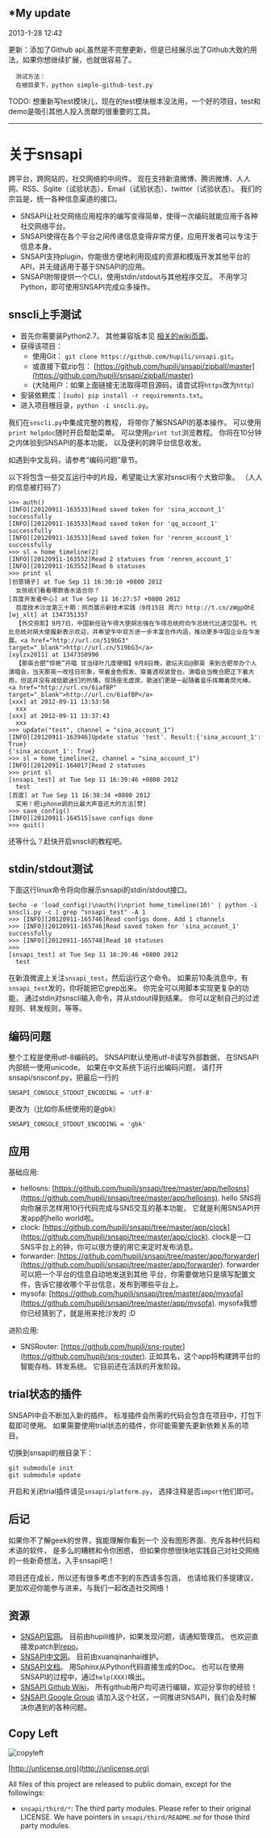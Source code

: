 *My update
----
2013-1-28 12:42
   
   更新：添加了Github api,虽然是不完整更新，但是已经展示出了Github大致的用法，如果你想继续扩展，也就很容易了。
  
      测试方法：
      在根目录下，python simple-github-test.py
   
   TODO: 想重新写test模块儿，现在的test模块根本没法用，一个好的项目，test和demo是吸引其他人投入贡献的很重要的工具。
   
----









关于snsapi
======


跨平台，跨网站的，社交网络的中间件。
现在支持新浪微博、腾讯微博、人人网、RSS、Sqlite（试验状态）、Email（试验状态）、twitter（试验状态）。
我们的宗旨是，统一各种信息渠道的接口。

   * SNSAPI让社交网络应用程序的编写变得简单，使得一次编码就能应用于各种社交网络平台。
   * SNSAPI使得在各个平台之间传递信息变得非常方便，应用开发者可以专注于信息本身。 
   * SNSAPI支持plugin，你能很方便地利用现成的资源和模版开发其他平台的API，并无缝适用于基于SNSAPI的应用。
   * SNSAPI附带提供一个CLI，使用stdin/stdout与其他程序交互。
   不用学习Python，即可使用SNSAPI完成众多操作。

snscli上手测试
--------------

   * 首先你需要装Python2.7。
   其他兼容版本见
   [相关的wiki页面](https://github.com/hupili/snsapi/wiki/Compatibility-report)。
   * 获得该项目： 
      * 使用Git： `git clone https://github.com/hupili/snsapi.git`。 
      * 或直接下载zip包： [https://github.com/hupili/snsapi/zipball/master](https://github.com/hupili/snsapi/zipball/master)
      * (大陆用户：如果上面链接无法取得项目源码，请尝试将`https`改为`http`）
   * 安装依赖库：`[sudo] pip install -r requirements.txt`。
   * 进入项目根目录，`python -i snscli.py`。

我们在`snscli.py`中集成完整的教程，
将带你了解SNSAPI的基本操作。
可以使用`print helpdoc`随时开启帮助菜单。
可以使用`print tut`浏览教程。
你将在10分钟之内体验到SNSAPI的基本功能，
以及便利的跨平台信息收发。

如遇到中文乱码，请参考“编码问题”章节。

以下将包含一些交互运行中的片段，希望能让大家对snscli有个大致印象。
（人人的信息被打码了）

```
>>> auth()
[INFO][20120911-163533]Read saved token for 'sina_account_1' successfully
[INFO][20120911-163533]Read saved token for 'qq_account_1' successfully
[INFO][20120911-163533]Read saved token for 'renren_account_1' successfully
>>> sl = home_timeline(2)
[INFO][20120911-163552]Read 2 statuses from 'renren_account_1'
[INFO][20120911-163552]Read 6 statuses
>>> print sl
[创意铺子] at Tue Sep 11 16:30:10 +0800 2012 
  女孩纸们看看哪款香水适合你？
[百度开发者中心] at Tue Sep 11 16:27:57 +0800 2012 
  百度技术沙龙第三十期：网页展示新技术实践（9月15日 周六）http://t.cn/zWgpOhE
[wj_xlt] at 1347351357 
  【外交掠影】9月7日，中国新任驻乍得大使胡志强在乍得总统府向乍总统代比递交国书。代比总统对胡大使履新表示欢迎，并希望乍中双方进一步丰富合作内涵，推动更多中国企业在乍发展。<a href="http://url.cn/519bG3" target="_blank">http://url.cn/519bG3</a> 
[xylzx2011] at 1347350990 
  【那英合肥“惊艳”开唱 甘当绿叶几度哽咽】9月8日晚，歌坛天后@那英 来到合肥举办个人演唱会，当天那英一改往日形象，带着金色假发、穿着透视装登台。演唱会当晚合肥正下着大雨，但这并没有减低歌迷们的热情。现场座无虚席，歌迷们更是一起随着音乐挥舞着荧光棒。 <a href="http://url.cn/6iafBP" target="_blank">http://url.cn/6iafBP</a> 
[xxx] at 2012-09-11 13:53:58 
  xxx
[xxx] at 2012-09-11 13:37:43 
  xxx
>>> update("test", channel = "sina_account_1")
[INFO][20120911-163946]Update status 'test'. Result:{'sina_account_1': True}
{'sina_account_1': True}
>>> sl = home_timeline(2, channel = "sina_account_1")
[INFO][20120911-164017]Read 2 statuses
>>> print sl
[snsapi_test] at Tue Sep 11 16:39:46 +0800 2012 
  test
[百度] at Tue Sep 11 16:38:34 +0800 2012 
  实用！把iphone调的比最大声音还大的方法[赞]
>>> save_config()
[INFO][20120911-164515]save configs done
>>> quit()
```

还等什么？赶快开启snscli的教程吧。

stdin/stdout测试
----------------

下面这行linux命令将向你展示snsapi的stdin/stdout接口。

```
$echo -e 'load_config()\nauth()\nprint home_timeline(10)' | python -i snscli.py -c | grep "snsapi_test" -A 1
>>> [INFO][20120911-165746]Read configs done. Add 1 channels
>>> [INFO][20120911-165746]Read saved token for 'sina_account_1' successfully
>>> [INFO][20120911-165748]Read 10 statuses
>>> 
[snsapi_test] at Tue Sep 11 16:39:46 +0800 2012 
  test
```

在新浪微波上关注`snsapi_test`，然后运行这个命令。
如果前10条消息中，有`snsapi_test`发的，你将能把它grep出来。
你完全可以用脚本实现更复杂的功能，
通过stdin对snscli输入命令，并从stdout得到结果。
你可以定制自己的过滤规则、转发规则，等等。


编码问题
--------

整个工程是使用utf-8编码的。
SNSAPI默认使用utf-8读写外部数据，
在SNSAPI内部统一使用unicode。
如果在中文系统下运行出编码问题，
请打开snsapi/snsconf.py，把最后一行的

```
SNSAPI_CONSOLE_STDOUT_ENCODING = 'utf-8'
```

更改为（比如你系统使用的是gbk）

```
SNSAPI_CONSOLE_STDOUT_ENCODING = 'gbk'
```
    
应用
----

基础应用:

   * hellosns: 
   [https://github.com/hupili/snsapi/tree/master/app/hellosns](https://github.com/hupili/snsapi/tree/master/app/hellosns).
   hello SNS将向你展示怎样用10行代码完成与SNS交互的基本功能，
   它就是利用SNSAPI开发app的hello world啦。
   * clock: 
   [https://github.com/hupili/snsapi/tree/master/app/clock](https://github.com/hupili/snsapi/tree/master/app/clock).
   clock是一口SNS平台上的钟，你可以很方便的用它来定时发布消息。
   * forwarder: 
   [https://github.com/hupili/snsapi/tree/master/app/forwarder](https://github.com/hupili/snsapi/tree/master/app/forwarder).
   forwarder可以把一个平台的信息自动地发送到其他
   平台，你需要做地只是填写配置文件，告诉它接收哪个平台信息，发布到哪些平台上。
   * mysofa: 
   [https://github.com/hupili/snsapi/tree/master/app/mysofa](https://github.com/hupili/snsapi/tree/master/app/mysofa).
   mysofa我想你已经猜到了，就是用来抢沙发的 :D

进阶应用:

   * SNSRouter:
   [https://github.com/hupili/sns-router](https://github.com/hupili/sns-router). 
   正如其名，这个app将构建跨平台的智能存档、转发系统。
   它目前还在活跃的开发阶段。

trial状态的插件
---------------

SNSAPI中会不断加入新的插件。
标准插件会所需的代码会包含在项目中，打包下载即可使用。
如果需要使用trial状态的插件，你可能需要先更新依赖关系的项目。

切换到snsapi的根目录下：

```
git submodule init
git submodule update
```

开启和关闭trial插件请见`snsapi/platform.py`，
选择注释是否`import`他们即可。

后记
----

如果你不了解geek的世界，我能理解你看到一个
没有图形界面、充斥各种代码和术语的软件，
是多么的糟糕和令你困惑，
但如果你想很快地实践自己对社交网络的一些新奇想法，入手snsapi吧！

项目还在成长，所以还有很多考虑不到的东西请多包涵，
也请给我们多提建议，更加欢迎你能参与进来，与我们一起改造社交网络！

资源
----

   * [SNSAPI官网](http://snsapi.ie.cuhk.edu.hk/)。
   目前由hupili维护，如果发现问题，请通知管理员。
   也欢迎直接发patch到[repo](https://github.com/hupili/snsapi-website)。
   * [SNSAPI中文网](http://snsapi.sinaapp.com/)。
   目前由xuanqinanhai维护。
   * [SNSAPI文档](https://snsapi.ie.cuhk.edu.hk/doc/)。
   用Sphinx从Python代码直接生成的Doc。
   也可以在使用SNSAPI的过程中，通过`help(XXX)`唤出。
   * [SNSAPI Github Wiki](https://github.com/hupili/snsapi/wiki)，
   所有github用户均可进行编辑，欢迎分享你的经验！
   * [SNSAPI Google Group](https://groups.google.com/forum/?fromgroups#!forum/snsapi)
   请加入这个社区，一同推进SNSAPI，我们会及时解决你遇到的各种问题。

Copy Left
---------

![copyleft](http://unlicense.org/pd-icon.png)

[http://unlicense.org](http://unlicense.org)

All files of this project are released to public domain,
except for the followings:

   * `snsapi/third/*`: The third party modules. 
   Please refer to their original LICENSE. 
   We have pointers in `snsapi/third/README.md`
   for those third party modules. 

